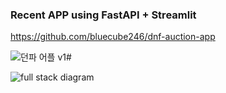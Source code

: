 
### Recent APP using FastAPI + Streamlit
https://github.com/bluecube246/dnf-auction-app 

![던파 어플 v1#](https://github.com/user-attachments/assets/f87c750d-ef3f-48a8-a108-d166d452cf2e)

![full stack diagram](https://github.com/bluecube246/df_cash_gold_exchange_app/assets/35375203/dc154304-9d08-4de5-8fbc-41f3b50e1150)
